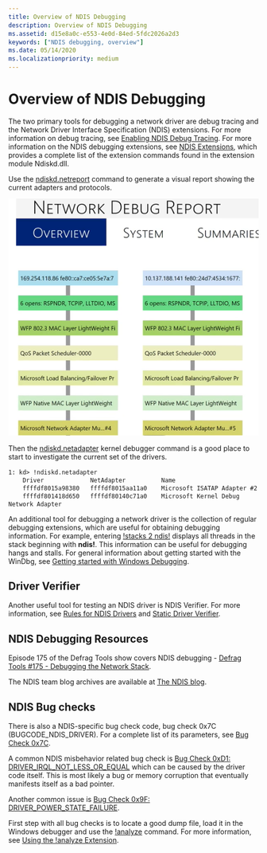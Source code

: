 ```yaml
---
title: Overview of NDIS Debugging
description: Overview of NDIS Debugging
ms.assetid: d15e8a0c-e553-4e0d-84ed-5fdc2026a2d3
keywords: ["NDIS debugging, overview"]
ms.date: 05/14/2020
ms.localizationpriority: medium
---
```


# Overview of NDIS Debugging

The two primary tools for debugging a network driver are debug tracing and the Network Driver Interface Specification (NDIS) extensions. For more information on debug tracing, see [Enabling NDIS Debug Tracing](enabling-ndis-debug-tracing.md). For more information on the NDIS debugging extensions, see [NDIS Extensions](ndis-extensions--ndiskd-dll-.md), which provides a complete list of the extension commands found in the extension module Ndiskd.dll.

Use the [ndiskd.netreport](-ndiskd-netreport.md) command to generate a visual report showing the current adapters and protocols.

![ndiskd.netreport color coded output showing two columns that illustrate multiple adapters](images/ndis-report.png)

Then the [ndiskd.netadapter](-ndiskd-netadapter.md) kernel debugger command is a good place to start to investigate the current set of the drivers.

```dbgconsole
1: kd> !ndiskd.netadapter
    Driver             NetAdapter          Name
    ffffdf8015a98380   ffffdf8015aa11a0    Microsoft ISATAP Adapter #2
    ffffdf801418d650   ffffdf80140c71a0    Microsoft Kernel Debug Network Adapter
```

An additional tool for debugging a network driver is the collection of regular debugging extensions, which are useful for obtaining debugging information. For example, entering [!stacks 2 ndis!](-stacks.md) displays all threads in the stack beginning with **ndis!**. This information can be useful for debugging hangs and stalls. For general information about getting started with the WinDbg, see [Getting started with Windows Debugging](getting-started-with-windows-debugging.md).

## Driver Verifier

Another useful tool for testing an NDIS driver is NDIS Verifier. For more information, see [Rules for NDIS Drivers](https://docs.microsoft.com/windows-hardware/drivers/devtest/sdv-rules-for-ndis-drivers) and [Static Driver Verifier](https://docs.microsoft.com/windows-hardware/drivers/devtest/static-driver-verifier).

## NDIS Debugging Resources

Episode 175 of the Defrag Tools show covers NDIS debugging - [Defrag Tools #175 - Debugging the Network Stack](https://channel9.msdn.com/Shows/Defrag-Tools/Defrag-Tools-175-Debugging-the-Network-Stack).

The NDIS team blog archives are available at [The NDIS blog](https://docs.microsoft.com/archive/blogs/ndis/).

## NDIS Bug checks

There is also a NDIS-specific bug check code, bug check 0x7C (BUGCODE\_NDIS\_DRIVER). For a complete list of its parameters, see [Bug Check 0x7C](bug-check-0x7c--bugcode-ndis-driver.md).

A common NDIS misbehavior related bug check is [Bug Check 0xD1: DRIVER_IRQL_NOT_LESS_OR_EQUAL](bug-check-0xd1--driver-irql-not-less-or-equal.md) which can be caused by the driver code itself. This is most likely a bug or memory corruption that eventually manifests itself as a bad pointer.

Another common issue is [Bug Check 0x9F: DRIVER_POWER_STATE_FAILURE](bug-check-0x9f--driver-power-state-failure.md).

First step with all bug checks is to locate a good dump file, load it in the Windows debugger and use the [!analyze](-analyze.md) command. For more information, see [Using the !analyze Extension](using-the--analyze-extension.md).

